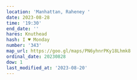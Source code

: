 ```yaml
---
location: 'Manhattan, Raheney '
date: 2023-08-28
time: '19:30'
end_date: ''
hares: Knuthead
hash: I ♥ Monday
number: '343'
map_url: https://goo.gl/maps/PN6yhnrPKy18Lhmk8
ordinal_date: 20230828
dow: 1
last_modified_at: '2023-08-20'
---
```


